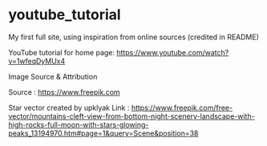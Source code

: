 # youtube_tutorial
My first full site, using inspiration from online sources (credited in README)

YouTube tutorial for home page:
https://www.youtube.com/watch?v=1wfeqDyMUx4

Image Source & Attribution

Source : https://www.freepik.com

Star vector created by upklyak
Link : https://www.freepik.com/free-vector/mountains-cleft-view-from-bottom-night-scenery-landscape-with-high-rocks-full-moon-with-stars-glowing-peaks_13194970.htm#page=1&query=Scene&position=38
